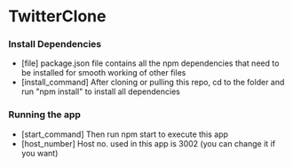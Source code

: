 # TwitterClone
### Install Dependencies
* [file] package.json file contains all the npm dependencies that need to be installed for smooth working of other files
* [install_command] After cloning or pulling this repo, cd to the folder and run "npm install" to install all dependencies
### Running the app
* [start_command] Then run npm start to execute this app
* [host_number] Host no. used in this app is 3002 (you can change it if you want)
